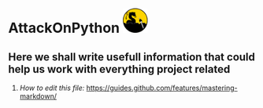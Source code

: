 
 #  AttackOnPython <img src="/Docs/Images/Logo.png" width="50" height="50" >


## Here we shall write usefull information that could help us work with everything project related

1. *How to edit this file:*   https://guides.github.com/features/mastering-markdown/
